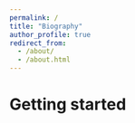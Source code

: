```yaml
---
permalink: /
title: "Biography"
author_profile: true
redirect_from: 
  - /about/
  - /about.html
---
```



Getting started
======
